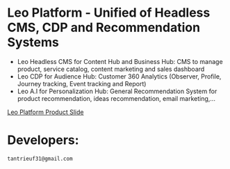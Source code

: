 Leo Platform - Unified of Headless CMS, CDP and Recommendation Systems
====================

* Leo Headless CMS for Content Hub and Business Hub:  CMS to manage product, service catalog, content marketing and sales dashboard
* Leo CDP for Audience Hub: Customer 360 Analytics (Observer, Profile, Journey tracking, Event tracking and Report)
* Leo A.I for Personalization Hub: General Recommendation System for product recommendation, ideas recommendation, email marketing,...

[Leo Platform Product Slide](https://docs.google.com/presentation/d/10FxclOgnQ-r-0i_tKSj7SbUwrdEk6a5NzW44-UxjIOs/edit?usp=sharing)

Developers:
====================
	tantrieuf31@gmail.com
	
